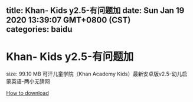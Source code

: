 
title: Khan- Kids y2.5-有问题加
date: Sun Jan 19 2020 13:39:07 GMT+0800 (CST)    
categories: baidu
---

# Khan- Kids y2.5-有问题加
size: 99.10 MB
 可汗儿童学院（Khan Academy Kids）最新安卓版v2.5-幼儿启蒙英语-两小无猜网
 

[How to download](https://bpcam.bemobtrk.com/go/2ceec3aa-1ca2-46d6-b9ff-aaa5c184517c?jno=5027)